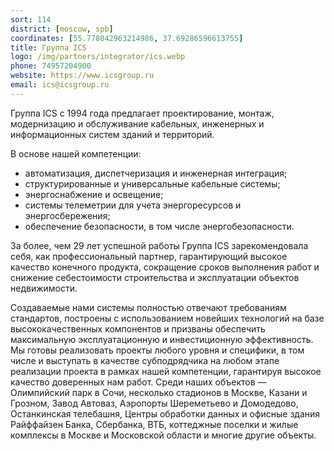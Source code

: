 ```yaml
---
sort: 114
district: [moscow, spb]
coordinates: [55.778042963214986, 37.69286596613755]
title: Группа ICS
logo: /img/partners/integrator/ics.webp
phone: 74957204900
website: https://www.icsgroup.ru
email: ics@icsgroup.ru
---
```


Группа ICS с 1994 года предлагает проектирование, монтаж, модернизацию и обслуживание кабельных, инженерных и информационных систем зданий и территорий.


В основе нашей компетенции:
* автоматизация, диспетчеризация и инженерная интеграция;
* структурированные и универсальные кабельные системы;
* энергоснабжение и освещение;
* системы телеметрии для учета энергоресурсов и энергосбережения;
* обеспечение безопасности, в том числе энергобезопасности.

За более, чем 29 лет успешной работы Группа ICS зарекомендовала себя, как профессиональный партнер, гарантирующий высокое качество конечного продукта, сокращение сроков выполнения работ и снижение себестоимости строительства и эксплуатации объектов недвижимости.

Создаваемые нами системы полностью отвечают требованиям стандартов, построены с использованием новейших технологий на базе высококачественных компонентов и призваны обеспечить максимальную эксплуатационную и инвестиционную эффективность.
Мы готовы реализовать проекты любого уровня и специфики, в том числе и выступать в качестве субподрядчика на любом этапе реализации проекта в рамках нашей компетенции, гарантируя высокое качество доверенных нам работ.
Среди наших объектов — Олимпийский парк в Сочи, несколько стадионов в Москве, Казани и Грозном, Завод Автоваз, Аэропорты Шереметьево и Домодедово, Останкинская телебашня, Центры обработки данных и офисные здания Райффайзен Банка, Сбербанка, ВТБ, коттеджные поселки и жилые комплексы в Москве и Московской области и многие другие объекты.
